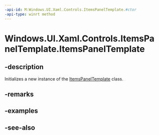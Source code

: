 ```yaml
---
-api-id: M:Windows.UI.Xaml.Controls.ItemsPanelTemplate.#ctor
-api-type: winrt method
---
```


<!-- Method syntax
public ItemsPanelTemplate()
-->

# Windows.UI.Xaml.Controls.ItemsPanelTemplate.ItemsPanelTemplate

## -description
Initializes a new instance of the [ItemsPanelTemplate](itemspaneltemplate.md) class.


## -remarks

## -examples

## -see-also
